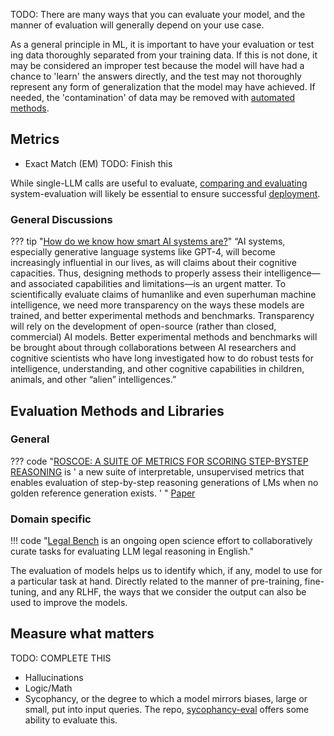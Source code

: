 TODO: 
There are many ways that you can evaluate your model, and the manner of evaluation will generally  depend on your use case. 

As a general principle in ML, it is important to have your evaluation or test ing data thoroughly separated from your training data. If this is not done, it may be considered an improper test because the model will have had a chance to 'learn' the answers directly, and the test may not thoroughly represent any form of generalization that the model may have achieved. If needed, the 'contamination' of data may be removed with [automated methods](https://lmsys.org/blog/2023-11-14-llm-decontaminator/). 


## Metrics
- Exact Match (EM) 
TODO: Finish this

While single-LLM calls are useful to evaluate, [comparing and evaluating](../agents/evaluating_and_comparing.md) system-evaluation will likely be essential to ensure successful [deployment](../../Using/deploying/index.md).



### General Discussions
??? tip "[How do we know how smart AI systems are?](https://www.science.org/doi/10.1126/science.adj5957)"
    “AI systems, especially generative language systems like GPT-4, will become increasingly influential in our lives, as will claims about their cognitive capacities. Thus, designing methods to properly assess their intelligence—and associated capabilities and limitations—is an urgent matter. To scientifically evaluate claims of humanlike and even superhuman machine intelligence, we need more transparency on the ways these models are trained, and better experimental methods and benchmarks. Transparency will rely on the development of open-source (rather than closed, commercial) AI models. Better experimental methods and benchmarks will be brought about through collaborations between AI researchers and cognitive scientists who have long investigated how to do robust tests for intelligence, understanding, and other cognitive capabilities in children, animals, and other “alien” intelligences.”

## Evaluation Methods and Libraries
### General

??? code "[ROSCOE: A SUITE OF METRICS FOR SCORING STEP-BYSTEP REASONING](https://github.com/facebookresearch/ParlAI/tree/main/projects/roscoe) is ' a new suite of interpretable, unsupervised metrics that enables evaluation of step-by-step reasoning generations of LMs when no golden reference generation exists. ' "
    [Paper](https://arxiv.org/pdf/2212.07919.pdf)

### Domain specific 

!!! code "[Legal Bench](https://github.com/HazyResearch/legalbench/) is an ongoing open science effort to collaboratively curate tasks for evaluating LLM legal reasoning in English."

The evaluation of models helps us to identify which, if any, model to use for a particular task at hand. Directly related to the manner of pre-training, fine-tuning, and any RLHF, the ways that we consider the output can also be used to improve the models. 

## Measure what matters

TODO: COMPLETE THIS

* Hallucinations
* Logic/Math
* Sycophancy, or the degree to which a model mirrors biases, large or small, put into input queries. The repo, [sycophancy-eval](https://github.com/meg-tong/sycophancy-eval) offers some ability to evaluate this. 
